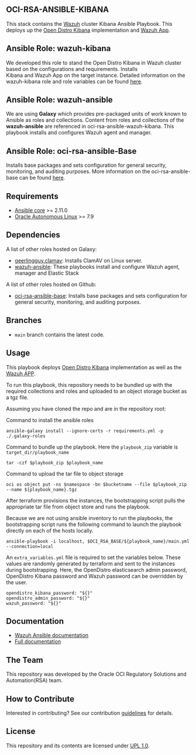 ## OCI-RSA-ANSIBLE-KIBANA
This stack contains the [Wazuh](https://documentation.wazuh.com/current/index.html) cluster Kibana Ansible Playbook. 
This deploys up the [Open Distro Kibana](https://opendistro.github.io/for-elasticsearch-docs/docs/kibana/) implementation 
and [Wazuh App](https://github.com/wazuh/wazuh-kibana-app).

## Ansible Role: wazuh-kibana
We developed this role to stand the Open Distro Kibana in Wazuh cluster based on the configurations and requirements. Installs  
Kibana and Wazuh App on the target instance. Detailed information on the wazuh-kibana role and role variables can be found 
[here](/wazuh-kibana/README.md). 

## Ansible Role: wazuh-ansible
We are using <b>Galaxy</b> which provides pre-packaged units of work known to Ansible as roles and collections. Content 
from roles and collections of the <b>wazuh-ansible</b> are referenced in oci-rsa-ansible-wazuh-kibana. This playbook 
installs and configures Wazuh agent and manager.

## Ansible Role: oci-rsa-ansible-Base
Installs base packages and sets configuration for general security, monitoring, and auditing purposes. More information 
on the oci-rsa-ansible-base can be found [here]().

## Requirements

- [Ansible core](https://docs.ansible.com/ansible-core/devel/index.html) >= 2.11.0
- [Oracle Autonomous Linux](https://www.oracle.com/linux/autonomous-linux/) >= 7.9

Dependencies
------------

A list of other roles hosted on Galaxy:
* [geerlingguy.clamav](https://github.com/geerlingguy/ansible-role-clamav): Installs ClamAV on Linux server.
* [wazuh-ansible](https://github.com/wazuh/wazuh-ansible): These playbooks install and configure Wazuh agent, manager and 
  Elastic Stack

A list of other roles hosted on Github:
* [oci-rsa-ansible-base](): Installs base packages and sets configuration for general security, monitoring, and auditing 
  purposes.
  

## Branches
* `main` branch contains the latest code.


## Usage
This playbook deploys [Open Distro Kibana](https://opendistro.github.io/for-elasticsearch-docs/docs/kibana/)
implementation as well as the [Wazuh APP](https://github.com/wazuh/wazuh-kibana-app).

To run this playbook, this repository needs to be bundled up with the required collections and roles and uploaded to an 
object storage bucket as a tgz file.

Assuming you have cloned the repo and are in the repository root:

Command to install the ansible roles
```
ansible-galaxy install --ignore-certs -r requirements.yml -p ./.galaxy-roles
```

Command to bundle up the playbook. Here the `playbook_zip` variable is `target_dir/playbook_name`
```
tar -czf $playbook_zip $playbook_name
```

Command to upload the tar file to object storage
```
oci os object put -ns $namespace -bn $bucketname --file $playbook_zip --name ${playbook_name}.tgz
```

After terraform provisions the instances, the bootstrapping script pulls the appropriate tar file from object store and 
runs the playbook.

Because we are not using ansible inventory to run the playbooks, the bootstrapping script runs the following command to 
launch the playbook directly on each of the hosts locally.

```
ansible-playbook -i localhost, $OCI_RSA_BASE/${playbook_name}/main.yml --connection=local
```

An `extra_variables.yml` file is required to set the variables below. These values are randomly generated by terraform 
and sent to the instances during bootstrapping. Here, the OpenDistro elasticsearch admin password, OpenDistro Kibana password
and Wazuh password can be overridden by the user.
```
opendistro_kibana_password: "${}"
opendistro_admin_password: "${}"
wazuh_password: "${}"
```

## Documentation

* [Wazuh Ansible documentation](https://documentation.wazuh.com/current/deploying-with-ansible/index.html)
* [Full documentation](http://documentation.wazuh.com)

## The Team
This repository was developed by the Oracle OCI Regulatory Solutions and Automation(RSA) team.

## How to Contribute
Interested in contributing?  See our contribution [guidelines](CONTRIBUTE.md) for details.

## License
This repository and its contents are licensed under [UPL 1.0](LICENSE).
